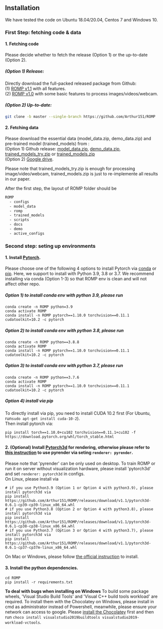 ## Installation

We have tested the code on Ubuntu 18.04/20.04, Centos 7 and Windows 10. 

### First Step: fetching code & data

#### 1. Fetching code

Please decide whether to fetch the release (Option 1) or the up-to-date (Option 2).

##### (Option 1) Release:

Directly download the full-packed released package from Github:  
(1) [ROMP v1.1](https://github.com/Arthur151/ROMP/releases/tag/v1.1) with all features.  
(2) [ROMP v1.0](https://github.com/Arthur151/ROMP/releases/download/v1.0/ROMP_v1.0.zip) with some basic features to process images/videos/webcam.  

##### (Option 2) Up-to-date:

```bash
git clone -b master --single-branch https://github.com/Arthur151/ROMP
```

#### 2. Fetching data

Please download the essential data (model_data.zip, demo_data.zip) and pre-trained model (trained_models) from :   
(Option 1) Github release: [model_data.zip](https://github.com/Arthur151/ROMP/releases/download/v1.1/model_data.zip), [demo_data.zip](https://github.com/Arthur151/ROMP/releases/download/v1.1/demo_videos.zip), [trained_models_try.zip](https://github.com/Arthur151/ROMP/releases/download/v1.1/trained_models_try.zip) or [trained_models.zip](https://github.com/Arthur151/ROMP/releases/download/v1.1/trained_models.zip)  
(Option 2) [Google drive](https://drive.google.com/drive/folders/1YdsHh62KGuQMowRjKM9Vzj_7pflb51BB?usp=sharing).   

Please note that trained_models_try.zip is enough for processing image/video/webcam, trained_models.zip is just to re-implemente all results in our paper.

After the first step, the layout of ROMP folder should be
```bash
ROMP
  - configs
  - model_data
  - romp
  - trained_models
  - scripts
  - docs
  - demo
  - active_configs
```

### Second step: seting up environments

#### 1. Install [Pytorch](https://pytorch.org/).
Please choose one of the following 4 options to install Pytorch via [conda](https://docs.conda.io/en/latest/miniconda.html) or [pip](https://pip.pypa.io/en/stable). 
Here, we support to install with Python 3.9, 3.8 or 3.7. 
We recommend installing via conda (Option 1-3) so that ROMP env is clean and will not affect other repo.  

##### Option 1) to install conda env with python 3.9, please run
```
conda create -n ROMP python=3.9
conda activate ROMP  
conda install -n ROMP pytorch==1.10.0 torchvision==0.11.1 cudatoolkit=10.2 -c pytorch  
```
##### Option 2) to install conda env with python 3.8, please run
```
conda create -n ROMP python==3.8.8  
conda activate ROMP  
conda install -n ROMP pytorch==1.10.0 torchvision==0.11.1 cudatoolkit=10.2 -c pytorch  
```

##### Option 3) to install conda env with python 3.7, please run
```
conda create -n ROMP python==3.7.6  
conda activate ROMP  
conda install -n ROMP pytorch==1.10.0 torchvision==0.11.1 cudatoolkit=10.2 -c pytorch  
```

##### Option 4) install via pip
To directly install via pip, you need to install CUDA 10.2 first (For Ubuntu, run`sudo apt-get install cuda-10-2`).  
Then install pytorch via:  
```
pip install torch==1.10.0+cu102 torchvision==0.11.1+cu102 -f https://download.pytorch.org/whl/torch_stable.html
```

#### 2. (Optional) Install [Pytorch3d](https://github.com/facebookresearch/pytorch3d/blob/master/INSTALL.md) for rendering, otherwise please refer to [this instruction](https://github.com/Arthur151/ROMP/blob/master/docs/config_guide.md#renderer-str) to use pyrender via seting `renderer: pyrender`.
Please note that 'pyrender' can be only used on desktop. To train ROMP or run it on server without visualization hardware, please install 'pytorch3d' and set `renderer: pytorch3d` in configs.  
On Linux, please install via
```
# if you use Python3.9 (Option 1 or Option 4 with python3.9), please install pytorch3d via
pip install https://github.com/Arthur151/ROMP/releases/download/v1.1/pytorch3d-0.6.1-cp39-cp39-linux_x86_64.whl
# if you use Python3.8 (Option 2 or Option 4 with python3.8), please install pytorch3d via
pip install https://github.com/Arthur151/ROMP/releases/download/v1.1/pytorch3d-0.6.1-cp38-cp38-linux_x86_64.whl
# if you use Python3.7 (Option 3 or Option 4 with python3.7), please install pytorch3d via
pip install https://github.com/Arthur151/ROMP/releases/download/v1.1/pytorch3d-0.6.1-cp37-cp37m-linux_x86_64.whl
```
On Mac or Windows, please follow [the official instruction](https://github.com/facebookresearch/pytorch3d/blob/main/INSTALL.md) to install.

#### 3. Install the python dependencies.
```
cd ROMP  
pip install -r requirements.txt  
```
**To deal with bugs when installing on Windows** To build some package wheels, 'Visual Studio Build Tools' and 'Visual C++ build tools workload' are required.
To install them with the Chocolatey on Windows, please install in cmd as administrator instead of Powershell, meanwhile, please ensure your network can access to google.
Please [install the Chocolatey](https://docs.chocolatey.org/en-us/choco/setup#more-install-options) first and then run `choco install visualstudio2019buildtools visualstudio2019-workload-vctools`.

